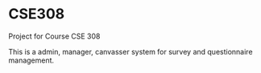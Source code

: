 # CSE308
Project for Course CSE 308

This is a admin, manager, canvasser system for survey and questionnaire management.
